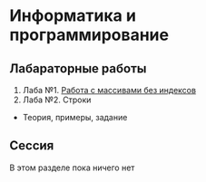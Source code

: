 # Информатика и программирование

## Лабараторные работы

1. Лаба №1. [Работа с массивами без индексов](/lab1.md)
2. Лаба №2. Строки
- Теория, примеры, задание

## Сессия

В этом разделе пока ничего нет
